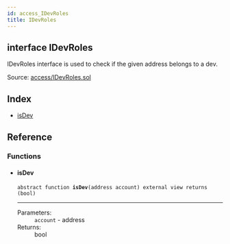 ```yaml
---
id: access_IDevRoles
title: IDevRoles
---
```


<div class="contract-doc"><div class="contract"><h2 class="contract-header"><span class="contract-kind">interface</span> IDevRoles</h2><p class="description">IDevRoles interface is used to check if the given address belongs to a dev.</p><div class="source">Source: <a href="https://github.com/Cpollo/Ethereum/blob/v0.0.1/contracts/access/IDevRoles.sol" target="_blank">access/IDevRoles.sol</a></div></div><div class="index"><h2>Index</h2><ul><li><a href="access_IDevRoles.html#isDev">isDev</a></li></ul></div><div class="reference"><h2>Reference</h2><div class="functions"><h3>Functions</h3><ul><li><div class="item function"><span id="isDev" class="anchor-marker"></span><h4 class="name">isDev</h4><div class="body"><code class="signature"><span>abstract </span>function <strong>isDev</strong><span>(address account) </span><span>external </span><span>view </span><span>returns  (bool) </span></code><hr/><dl><dt><span class="label-parameters">Parameters:</span></dt><dd><div><code>account</code> - address</div></dd><dt><span class="label-return">Returns:</span></dt><dd>bool</dd></dl></div></div></li></ul></div></div></div>
